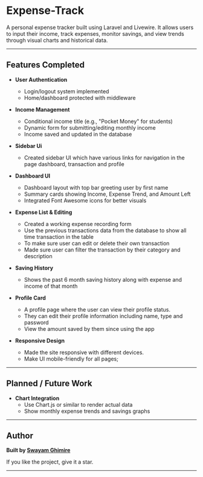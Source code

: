 # Expense-Track

A personal expense tracker built using Laravel and Livewire. It allows users to input their income, track expenses, monitor savings, and view trends through visual charts and historical data.

---

## Features Completed

- **User Authentication**
  - Login/logout system implemented
  - Home/dashboard protected with middleware

- **Income Management**
  - Conditional income title (e.g., "Pocket Money" for students)
  - Dynamic form for submitting/editing monthly income
  - Income saved and updated in the database

- **Sidebar Ui**
  - Created sidebar UI which have various links for navigation in the page dashboard, transaction and profile

- **Dashboard UI**
  - Dashboard layout with top bar greeting user by first name
  - Summary cards showing Income, Expense Trend, and Amount Left
  - Integrated Font Awesome icons for better visuals

- **Expense List & Editing**
  - Created a working expense recording form
  - Use the previous transactions data from the database to show all time transaction in the table
  - To make sure user can edit or delete their own transaction
  - Made sure user can filter the transaction by their category and description

- **Saving History**
  - Shows the past 6 month saving history along with expense and income of that month

- **Profile Card**
  - A profile page where the user can view their profile status.
  - They can edit their profile information including name, type and password
  - View the amount saved by them since using the app

- **Responsive Design**
  - Made the site responsive with different devices.
  - Make UI mobile-friendly for all pages;
---

## Planned / Future Work
- **Chart Integration**
  - Use Chart.js or similar to render actual data
  - Show monthly expense trends and savings graphs
---

## Author

**Built by [Swayam Ghimire](https://github.com/Swayam-Ghimire)**

If you like the project, give it a star.

---
